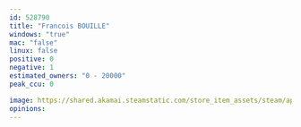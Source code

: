 ```yaml
---
id: 528790
title: "Francois BOUILLE"
windows: "true"
mac: "false"
linux: false
positive: 0
negative: 1
estimated_owners: "0 - 20000"
peak_ccu: 0

image: https://shared.akamai.steamstatic.com/store_item_assets/steam/apps/528790/header.jpg?t=1475317188
opinions:
---
```

